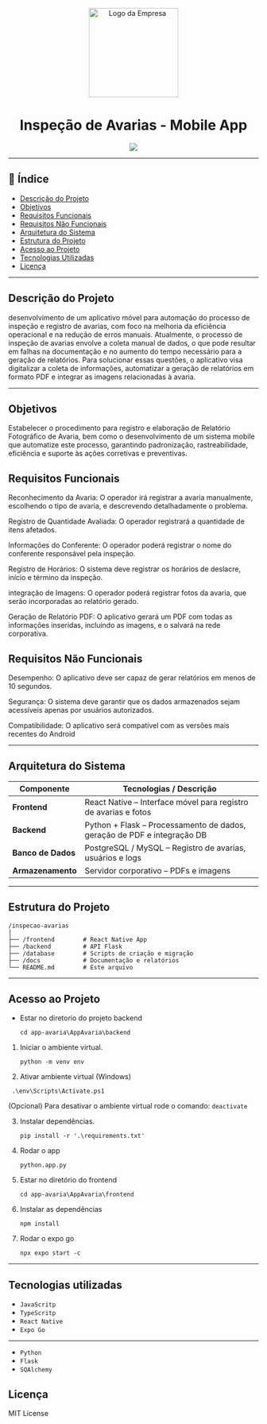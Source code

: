 <p align="center">
  <img src="http://www.uaga.com.br/wp-content/uploads/2020/09/Logo-site.png" alt="Logo da Empresa" width="180">
</p>

<h1 align="center">Inspeção de Avarias - Mobile App</h1>

<p align="center">
  <img loading="lazy" src="http://img.shields.io/static/v1?label=STATUS&message=EM%20DESENVOLVIMENTO&color=GREEN&style=for-the-badge"/>
</p>

---

## 📌 Índice

- [Descrição do Projeto](#descrição-do-projeto)
- [Objetivos](#objetivos)
- [Requisitos Funcionais](#requisitos-funcionais)
- [Requisitos Não Funcionais](#requisitos-não-funcionais)
- [Arquitetura do Sistema](#arquitetura-do-sistema)
- [Estrutura do Projeto](#estrutura-do-projeto)
- [Acesso ao Projeto](#acesso-ao-projeto)
- [Tecnologias Utilizadas](#tecnologias-utilizadas)
- [Licença](#licença)

---

##  Descrição do Projeto

desenvolvimento de um aplicativo móvel para automação do processo de inspeção e registro de avarias, com foco na melhoria da eficiência operacional e na redução de erros manuais. Atualmente, o processo de inspeção de avarias envolve a coleta manual de dados, o que pode resultar em falhas na documentação e no aumento do tempo necessário para a geração de relatórios. Para solucionar essas questões, o aplicativo visa digitalizar a coleta de informações, automatizar a geração de relatórios em formato PDF e integrar as imagens relacionadas à avaria.  

---

##  Objetivos

Estabelecer o procedimento para registro e elaboração de Relatório Fotográfico de Avaria, bem como o desenvolvimento de um sistema mobile que automatize este processo, garantindo padronização, rastreabilidade, eficiência e suporte às ações corretivas e preventivas. 

 

 

## Requisitos Funcionais 

Reconhecimento da Avaria: O operador irá registrar a avaria manualmente, escolhendo o tipo de avaria, e descrevendo detalhadamente o problema. 

Registro de Quantidade Avaliada: O operador registrará a quantidade de itens afetados. 

Informações do Conferente: O operador poderá registrar o nome do conferente responsável pela inspeção. 

Registro de Horários: O sistema deve registrar os horários de deslacre, início e término da inspeção.  

integração de Imagens: O operador poderá registrar fotos da avaria, que serão incorporadas ao relatório gerado. 

Geração de Relatório PDF: O aplicativo gerará um PDF com todas as informações inseridas, incluindo as imagens, e o salvará na rede corporativa. 

 

## Requisitos Não Funcionais

Desempenho: O aplicativo deve ser capaz de gerar relatórios em menos de 10 segundos. 

Segurança: O sistema deve garantir que os dados armazenados sejam acessíveis apenas por usuários autorizados. 

Compatibilidade: O aplicativo será compatível com as versões mais recentes do      Android  

---
##  Arquitetura do Sistema

| Componente         | Tecnologias / Descrição                                                 |
|--------------------|-------------------------------------------------------------------------|
| **Frontend**       | React Native – Interface móvel para registro de avarias e fotos         |
| **Backend**        | Python + Flask – Processamento de dados, geração de PDF e integração DB |
| **Banco de Dados** | PostgreSQL / MySQL – Registro de avarias, usuários e logs               |
| **Armazenamento**  | Servidor corporativo – PDFs e imagens                                   |

---

##  Estrutura do Projeto



```
/inspecao-avarias
│
├── /frontend        # React Native App
├── /backend         # API Flask
├── /database        # Scripts de criação e migração
├── /docs            # Documentação e relatórios
└── README.md        # Este arquivo
```

---

## Acesso ao Projeto

-  Estar no diretorio do projeto backend
   ```
   cd app-avaria\AppAvaria\backend
   ```
1. Iniciar o ambiente virtual.
   ```
   python -m venv env
   ```
 2.  Ativar ambiente virtual (Windows)
   ```
    .\env\Scripts\Activate.ps1
   ```

   (Opcional) Para desativar o ambiente virtual rode o comando: `deactivate`

3. Instalar dependências.
   ```
   pip install -r '.\requirements.txt'
   ```

4. Rodar o app
   ```
   python.app.py
   ```

5. Estar no diretório do frontend
   ```
   cd app-avaria\AppAvaria\frontend
   ```

6. Instalar as dependências
   ```
   npm install
7. Rodar o expo go
   ```
   npx expo start -c
---
##  Tecnologias utilizadas

- ``JavaScritp``
- ``TypeScritp``
- ``React Native``
- ``Expo Go``
---
- ``Python``
- ``Flask``
- ``SQAlchemy``

##  Licença

MIT License 










